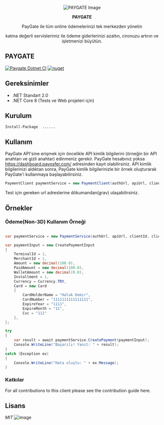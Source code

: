 <p align="center">
  <img src="https://github.com/esrayildiizz/Example/assets/106755194/e0197438-b265-449a-a90b-cf4f526a0e01" alt="PAYGATE Image"/>
</p>

<p align="center">
<strong>PAYGATE</strong>
</p>

<p align="center">
PayGate ile tüm online ödemelerinizi tek merkezden yönetin 
</p>
<p align="center">
katma değerli servislerimiz ile ödeme giderlerinizi azaltın, cironuzu artırın ve işletmenizi büyütün.
</p>

## PAYGATE
[![Paygate Dotnet CI](https://img.shields.io/badge/Paygate%20Dotnet%20CI-passing-brightgreen)]()
[![nuget](https://img.shields.io/badge/nuget-v1.0.61-blue)]()


## Gereksinimler
- .NET Standart 2.0
- .NET Core 8 (Tests ve Web projeleri için)

## Kurulum
`Install-Package  ...... `



## Kullanım
PayGate API'sine erişmek için öncelikle API kimlik bilgilerini (örneğin bir API anahtarı ve gizli anahtar) edinmeniz gerekir. 
PayGate hesabınız yoksa https://dashboard.payosfer.com/ adresinden kayıt olabilirsiniz.
API kimlik bilgilerinizi aldıktan sonra, PayGate kimlik bilgilerinizle bir örnek oluşturarak PayGate'i kullanmaya başlayabilirsiniz.

```csharp
PaymentClient paymentService = new PaymentClient(authUrl, apiUrl, clientId, clientSecret);
```

Test için gereken url adreslerine dökumandan(grav) ulaşabilirsiniz.

## Örnekler

### Ödeme(Non-3D) Kullanım Örneği

```csharp

var paymentService = new PaymentService(authUrl, apiUrl, clientId, clientSecret);

var paymentInput = new CreatePaymentInput
{
    TerminalId = 1,
    MerchantId = 1,
    Amount = new decimal(100.0),
    PaidAmount = new decimal(100.0),
    WalletAmount = new decimal(0.0),
    Installment = 1,
    Currency = Currency.TRY,
    Card = new Card
    {
        CardHolderName = "Haluk Demir",
        CardNumber = "1111111111111111",
        ExpireYear = "1111",
        ExpireMonth = "11",
        Cvc = "111"
    },
};

try
{
    var result = await paymentService.CreatePayment(paymentInput);
    Console.WriteLine("Başarılı! Yanıt: " + result);
}
catch (Exception ex)
{
    Console.WriteLine("Hata oluştu: " + ex.Message);
}
```


### Katkılar
For all contributions to this client please see the contribution guide here.

## Lisans

*MIT*
![image](https://github.com/user-attachments/assets/e7ae6194-0137-4e2e-85f6-37a307024602)
